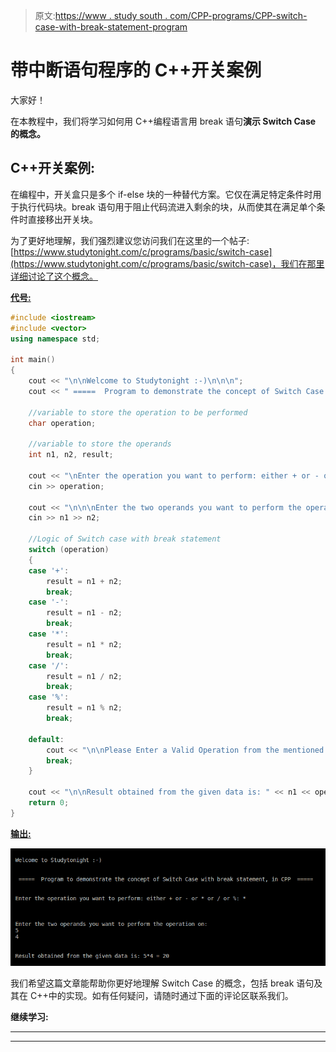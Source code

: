 > 原文:[https://www . study south . com/CPP-programs/CPP-switch-case-with-break-statement-program](https://www.studytonight.com/cpp-programs/cpp-switch-case-with-break-statement-program)

# 带中断语句程序的 C++开关案例

大家好！

在本教程中，我们将学习如何用 C++编程语言用 break 语句**演示 Switch Case 的概念。**

## C++开关案例:

在编程中，开关盒只是多个 if-else 块的一种替代方案。它仅在满足特定条件时用于执行代码块。break 语句用于阻止代码流进入剩余的块，从而使其在满足单个条件时直接移出开关块。

为了更好地理解，我们强烈建议您访问我们在这里的一个帖子:[https://www.studytonight.com/c/programs/basic/switch-case](https://www.studytonight.com/c/programs/basic/switch-case)，我们在那里详细讨论了这个概念。

<u>**代号:**</u>

```cpp
#include <iostream>
#include <vector>
using namespace std;

int main()
{
    cout << "\n\nWelcome to Studytonight :-)\n\n\n";
    cout << " =====  Program to demonstrate the concept of Switch Case with break statement, in CPP  ===== \n\n";

    //variable to store the operation to be performed
    char operation;

    //variable to store the operands
    int n1, n2, result;

    cout << "\nEnter the operation you want to perform: either + or - or * or / or %: ";
    cin >> operation;

    cout << "\n\n\nEnter the two operands you want to perform the operation on: \n";
    cin >> n1 >> n2;

    //Logic of Switch case with break statement
    switch (operation)
    {
    case '+':
        result = n1 + n2;
        break;
    case '-':
        result = n1 - n2;
        break;
    case '*':
        result = n1 * n2;
        break;
    case '/':
        result = n1 / n2;
        break;
    case '%':
        result = n1 % n2;
        break;

    default:
        cout << "\n\nPlease Enter a Valid Operation from the mentioned list";
        break;
    }

    cout << "\n\nResult obtained from the given data is: " << n1 << operation << n2 << " = " << result << "\n\n\n ";
    return 0;
} 
```

<u>**输出:**</u>

![C++ switch case with break](img/3658fed8e01a98b39cc2d42124b3a1d4.png)

我们希望这篇文章能帮助你更好地理解 Switch Case 的概念，包括 break 语句及其在 C++中的实现。如有任何疑问，请随时通过下面的评论区联系我们。

**继续学习:**

* * *

* * *